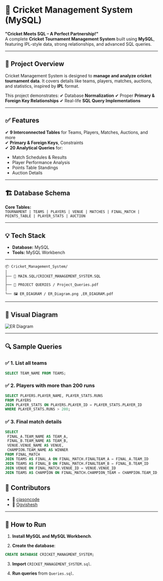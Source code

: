 # 🏏 Cricket Management System (MySQL)

**"Cricket Meets SQL – A Perfect Partnership!"**  
A complete **Cricket Tournament Management System** built using **MySQL**, featuring IPL-style data, strong relationships, and advanced SQL queries.

---

## 📌 Project Overview
Cricket Management System is designed to **manage and analyze cricket tournament data**. It covers details like teams, players, matches, auctions, and statistics, inspired by **IPL** format.

This project demonstrates:
✔ Database **Normalization**
✔ Proper **Primary & Foreign Key Relationships**
✔ Real-life **SQL Query Implementations**

---

 
## ✅ Features
✔ **9 Interconnected Tables** for Teams, Players, Matches, Auctions, and more  
✔ **Primary & Foreign Keys**, Constraints  
✔ **20 Analytical Queries** for:  
   - Match Schedules & Results  
   - Player Performance Analysis  
   - Points Table Standings  
   - Auction Details  

---

## 🏗 Database Schema
**Core Tables:**  
`TOURNAMENT | TEAMS | PLAYERS | VENUE | MATCHES | FINAL_MATCH | POINTS_TABLE | PLAYER_STATS | AUCTION`

---

## 💡 Tech Stack
- **Database:** MySQL  
- **Tools:** MySQL Workbench  

---

 
 
```
📦 Cricket_Management_System/
│
├── 📄 MAIN.SQL/CRICKET_MANAGEMENT_SYSTEM.SQL
│    
├── 📄 PROJECT QUERIES / Project_Queries.pdf   
│                  
└── 🖼 ER_DIAGRAM / ER_Diagram.png ,ER_DIAGRAM.pdf   

```

 
---

## 📸 Visual Diagram  
![ER Diagram](CRICKET_MANAGMENT_SYSTEM\ER_DIAGRAM\ER.jpeg)  

---

## 🔍 Sample Queries
  

### ✅ 1. List all teams

```sql
SELECT TEAM_NAME FROM TEAMS;
```

### ✅ 2. Players with more than 200 runs
```sql
SELECT PLAYERS.PLAYER_NAME, PLAYER_STATS.RUNS
FROM PLAYERS
JOIN PLAYER_STATS ON PLAYERS.PLAYER_ID = PLAYER_STATS.PLAYER_ID
WHERE PLAYER_STATS.RUNS > 200;
```

### ✅ 3. Final match details
```sql
SELECT
 FINAL_A.TEAM_NAME AS TEAM_A,
 FINAL_B.TEAM_NAME AS TEAM_B,
 VENUE.VENUE_NAME AS VENUE,
 CHAMPION.TEAM_NAME AS WINNER
FROM FINAL_MATCH
JOIN TEAMS AS FINAL_A ON FINAL_MATCH.FINALTEAM_A = FINAL_A.TEAM_ID
JOIN TEAMS AS FINAL_B ON FINAL_MATCH.FINALTEAM_B = FINAL_B.TEAM_ID
JOIN VENUE ON FINAL_MATCH.VENUE_ID = VENUE.VENUE_ID
JOIN TEAMS AS CHAMPION ON FINAL_MATCH.CHAMPION_TEAM = CHAMPION.TEAM_ID;
```


## 🤝 Contributors
* 👤 [cjasoncode](https://github.com/cjasoncode)
* 👤 [Ogvishesh](https://github.com/Ogvishesh)

---

 

## 🚀 How to Run

1. **Install MySQL and MySQL Workbench**.

2. **Create the database**:

```sql
CREATE DATABASE CRICKET_MANAGMENT_SYSTEM;
```

3. **Import** `CRICKET_MANAGEMENT_SYSTEM.sql`.

4. **Run queries** from `Queries.sql`.



